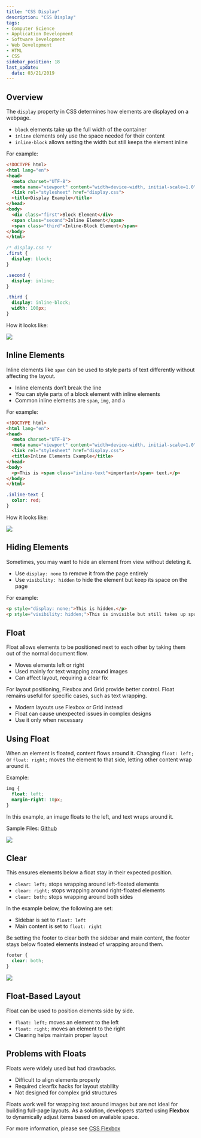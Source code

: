 ```yaml
---
title: "CSS Display"
description: "CSS Display"
tags: 
- Computer Science
- Application Development
- Software Development
- Web Development
- HTML
- CSS
sidebar_position: 18
last_update:
  date: 03/21/2019
---
```



## Overview

The `display` property in CSS determines how elements are displayed on a webpage.

- `block` elements take up the full width of the container
- `inline` elements only use the space needed for their content
- `inline-block` allows setting the width but still keeps the element inline

For example:

```html title="index.html"
<!DOCTYPE html>
<html lang="en">
<head>
  <meta charset="UTF-8">
  <meta name="viewport" content="width=device-width, initial-scale=1.0">
  <link rel="stylesheet" href="display.css">
  <title>Display Example</title>
</head>
<body>
  <div class="first">Block Element</div>
  <span class="second">Inline Element</span>
  <span class="third">Inline-Block Element</span>
</body>
</html>
```
```css title="display.css"
/* display.css */
.first {
  display: block;
}

.second {
  display: inline;
}

.third {
  display: inline-block;
  width: 100px;
}
```

How it looks like:

![](/img/docs/Screenshot-2025-03-31-004225.png)



## Inline Elements

Inline elements like `span` can be used to style parts of text differently without affecting the layout.

- Inline elements don’t break the line
- You can style parts of a block element with inline elements
- Common inline elements are `span`, `img`, and `a`

For example:

```html title="index.html"
<!DOCTYPE html>
<html lang="en">
<head>
  <meta charset="UTF-8">
  <meta name="viewport" content="width=device-width, initial-scale=1.0">
  <link rel="stylesheet" href="display.css">
  <title>Inline Elements Example</title>
</head>
<body>
  <p>This is <span class="inline-text">important</span> text.</p>
</body>
</html>
```
```css title="display.css"
.inline-text {
  color: red;
}
```

How it looks like:

![](/img/docs/Screenshot-2025-03-31-004803.png)


## Hiding Elements

Sometimes, you may want to hide an element from view without deleting it.

- Use `display: none` to remove it from the page entirely
- Use `visibility: hidden` to hide the element but keep its space on the page

For example:

```html
<p style="display: none;">This is hidden.</p>
<p style="visibility: hidden;">This is invisible but still takes up space.</p>
```

## Float

Float allows elements to be positioned next to each other by taking them out of the normal document flow.  

- Moves elements left or right  
- Used mainly for text wrapping around images  
- Can affect layout, requiring a clear fix  

For layout positioning, Flexbox and Grid provide better control. Float remains useful for specific cases, such as text wrapping.

- Modern layouts use Flexbox or Grid instead  
- Float can cause unexpected issues in complex designs  
- Use it only when necessary  

## Using Float 

When an element is floated, content flows around it. Changing `float: left;` or `float: right;` moves the element to that side, letting other content wrap around it.  

Example:

```css
img { 
  float: left; 
  margin-right: 10px; 
}
```

In this example, an image floats to the left, and text wraps around it.  

Sample Files: [Github](https://github.com/joseeden/joeden/tree/master/docs/021-Software-Engineering/009-Web-Development/Projects/001-Basics/007-CSS-Float) 

<div class="img-center"> 

![](/img/docs/Screenshot-2025-03-31-171315.png)

</div>

## Clear

This ensures elements below a float stay in their expected position.  

- `clear: left;` stops wrapping around left-floated elements  
- `clear: right;` stops wrapping around right-floated elements  
- `clear: both;` stops wrapping around both sides  

In the example below, the following are set:

- Sidebar is set to `float: left`
- Main content is set to `float: right`

Be setting the footer to clear both the sidebar and main content, the footer stays below floated elements instead of wrapping around them.  

```css
footer { 
  clear: both; 
}
```


![](/img/docs/all-things-webdev-clear-botth.png)



## Float-Based Layout  

Float can be used to position elements side by side.  

- `float: left;` moves an element to the left  
- `float: right;` moves an element to the right  
- Clearing helps maintain proper layout  

## Problems with Floats

Floats were widely used but had drawbacks.

- Difficult to align elements properly
- Required clearfix hacks for layout stability
- Not designed for complex grid structures

Floats work well for wrapping text around images but are not ideal for building full-page layouts. As a solution, developers started using **Flexbox** to dynamically adjust items based on available space.

For more information, please see [CSS Flexbox](/docs/021-Software-Engineering/009-Web-Development/021-CSS-Flexbox.md)
